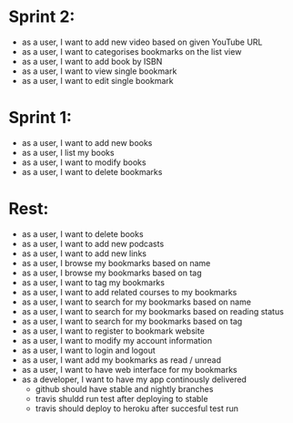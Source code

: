 # Sprint 2:
- as a user, I want to add new video based on given YouTube URL
- as a user, I want to categorises bookmarks on the list view
- as a user, I want to add book by ISBN
- as a user, I want to view single bookmark
- as a user, I want to edit single bookmark


# Sprint 1:
- as a user, I want to add new books
- as a user, I list my books
- as a user, I want to modify books
- as a user, I want to delete bookmarks

# Rest:
- as a user, I want to delete books
- as a user, I want to add new podcasts
- as a user, I want to add new links
- as a user, I browse my bookmarks based on name
- as a user, I browse my bookmarks based on tag
- as a user, I want to tag my bookmarks
- as a user, I want to add related courses to my bookmarks
- as a user, I want to search for my bookmarks based on name
- as a user, I want to search for my bookmarks based on reading status
- as a user, I want to search for my bookmarks based on tag
- as a user, I want to register to bookmark website
- as a user, I want to modify my account information
- as a user, I want to login and logout
- as a user, I want add my bookmarks as read / unread
- as a user, I want to have web interface for my bookmarks
- as a developer, I want to have my app continously delivered
    - github should have stable and nightly branches
    - travis shuldd run test after deploying to stable
    - travis should deploy to heroku after succesful test run
